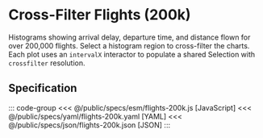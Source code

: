 <script setup>
  import { reset } from '@uwdata/vgplot';
  reset();
</script>

# Cross-Filter Flights (200k)

Histograms showing arrival delay, departure time, and distance flown for over 200,000 flights.
Select a histogram region to cross-filter the charts.
Each plot uses an `intervalX` interactor to populate a shared Selection
with `crossfilter` resolution.

<Example spec="/specs/yaml/flights-200k.yaml" />

## Specification

::: code-group
<<< @/public/specs/esm/flights-200k.js [JavaScript]
<<< @/public/specs/yaml/flights-200k.yaml [YAML]
<<< @/public/specs/json/flights-200k.json [JSON]
:::
